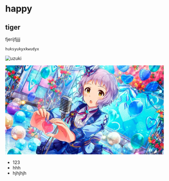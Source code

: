 happy
======
tiger
------------
fjerijfjjjj
```
huksyukyxkwudyx
```
![uzuki](https://2.bp.blogspot.com/-t6omIo5i0ZQ/WT0YiwnrvCI/AAAAAAAAzmg/KHLbqvrYOOskF7tbKRGCSaUdsethPFtUACLcB/s1600/pic%2B2017-06-11%2B6.16.18%2BPM.png)

![Mizuki](Mizuki.jpg)
- 123
- hhh
- hjhjhjh